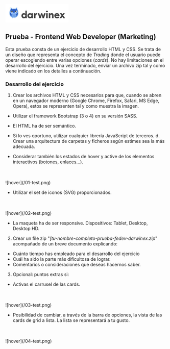 ![hover](logo-darwinex.png)
## Prueba - Frontend Web Developer (Marketing)

Esta prueba consta de un ejercicio de desarrollo HTML y CSS.
Se trata de un diseño que representa el concepto de _Trading_ donde el usuario puede operar escogiendo entre varias opciones (_cards_).
No hay limitaciones en el desarrollo del ejercicio. Una vez terminado, enviar un archivo zip tal y como viene indicado en los detalles a continuación.

### Desarrollo del ejercicio
1. Crear los archivos HTML y CSS necesarios para que, cuando se abren en un navegador moderno (Google Chrome, Firefox, Safari, MS Edge, Opera), estos se representen tal y como muestra la imagen. 

- Utilizar el framework Bootstrap (3 o 4) en su versión SASS. 

- El HTML ha de ser semántico. 

- Si lo ves oportuno, utilizar cualquier librería JavaScript de terceros. d. Crear una arquitectura de carpetas y ficheros según estimes sea la más adecuada. 

- Considerar también los estados de hover y active de los elementos interactivos (botones, enlaces…).
<br>
<br>
![hover](/01-test.png)

- Utilizar el set de iconos (SVG) proporcionados.
<br>
<br>
![hover](/02-test.png)

- La maqueta ha de ser responsive. Dispositivos: Tablet, Desktop, Desktop HD.

2. Crear un file zip "_[tu-nombre-completo-prueba-fedev-darwinex.zip_" acompañado de un breve documento explicando:

- Cuánto tiempo has empleado para el desarrollo del ejercicio
- Cuál ha sido la parte más dificultosa de lograr.
- Comentarios o consideraciones que deseas hacernos saber.

3. Opcional: puntos extras si:
- Activas el carrusel de las cards.
<br>
<br>
![hover](/03-test.png)

- Posibilidad de cambiar, a través de la barra de opciones, la vista de las cards de grid a lista. La lista se representará a tu gusto.
<br>
<br>
![hover](/04-test.png)

